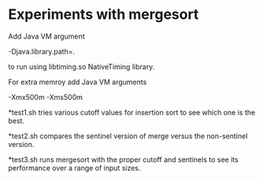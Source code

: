 
Experiments with mergesort
==========================

Add Java VM argument

-Djava.library.path=.

to run using libtiming.so  NativeTiming library.

For extra memroy add Java VM arguments

-Xmx500m -Xms500m


*test1.sh tries various cutoff values for insertion sort to see which one is the best.

*test2.sh compares the sentinel version of merge versus the non-sentinel version.

*test3.sh runs mergesort with the proper cutoff and sentinels to see its performance over a range of input sizes.
